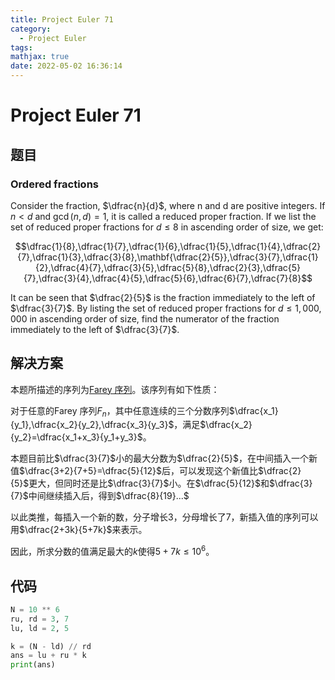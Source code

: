 ```yaml
---
title: Project Euler 71
category:
  - Project Euler
tags:
mathjax: true
date: 2022-05-02 16:36:14
---
```


<escape><!-- more --></escape>

# Project Euler 71

## 题目

### Ordered fractions

Consider the fraction, $\dfrac{n}{d}$, where n and d are positive integers. If $n<d$ and $\gcd(n,d)=1$, it is called a reduced proper fraction.
If we list the set of reduced proper fractions for $d \leq 8$ in ascending order of size, we get:

$$\dfrac{1}{8},\dfrac{1}{7},\dfrac{1}{6},\dfrac{1}{5},\dfrac{1}{4},\dfrac{2}{7},\dfrac{1}{3},\dfrac{3}{8},\mathbf{\dfrac{2}{5}},\dfrac{3}{7},\dfrac{1}{2},\dfrac{4}{7},\dfrac{3}{5},\dfrac{5}{8},\dfrac{2}{3},\dfrac{5}{7},\dfrac{3}{4},\dfrac{4}{5},\dfrac{5}{6},\dfrac{6}{7},\dfrac{7}{8}$$

It can be seen that $\dfrac{2}{5}$ is the fraction immediately to the left of $\dfrac{3}{7}$.
By listing the set of reduced proper fractions for $d \leq 1,000,000$ in ascending order of size, find the numerator of the fraction immediately to the left of $\dfrac{3}{7}$.

## 解决方案

本题所描述的序列为[Farey 序列](https://en.wikipedia.org/wiki/Farey_sequence)。该序列有如下性质：

对于任意的Farey 序列$F_n$，其中任意连续的三个分数序列$\dfrac{x_1}{y_1},\dfrac{x_2}{y_2},\dfrac{x_3}{y_3}$，满足$\dfrac{x_2}{y_2}=\dfrac{x_1+x_3}{y_1+y_3}$。

本题目前比$\dfrac{3}{7}$小的最大分数为$\dfrac{2}{5}$，在中间插入一个新值$\dfrac{3+2}{7+5}=\dfrac{5}{12}$后，可以发现这个新值比$\dfrac{2}{5}$更大，但同时还是比$\dfrac{3}{7}$小。在$\dfrac{5}{12}$和$\dfrac{3}{7}$中间继续插入后，得到$\dfrac{8}{19}...$

以此类推，每插入一个新的数，分子增长$3$，分母增长了$7$，新插入值的序列可以用$\dfrac{2+3k}{5+7k}$来表示。

因此，所求分数的值满足最大的$k$使得$5+7k\leq 10^6$。

## 代码

```py
N = 10 ** 6
ru, rd = 3, 7
lu, ld = 2, 5

k = (N - ld) // rd
ans = lu + ru * k
print(ans)

```
